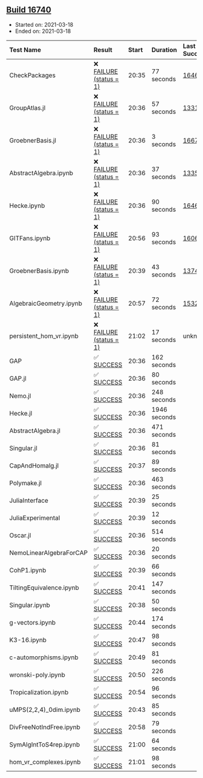 ## [Build 16740](https://oscarci.mathematik.uni-kl.de/job/oscar/16740/)

* Started on: 2021-03-18
* Ended on: 2021-03-18

| Test Name    | Result | Start | Duration | Last Success | First Failure |
|:-------------|:-------|:------|:---------|:-------------|:--------------|
| CheckPackages | ❌ [FAILURE (status = 1)](https://oscarci.mathematik.uni-kl.de/job/oscar/16740/artifact/logs/build-16740/CheckPackages.log) | 20:35 | 77 seconds | [16463](https://oscarci.mathematik.uni-kl.de/job/oscar/16463/) | [16464](https://oscarci.mathematik.uni-kl.de/job/oscar/16464/) |
| GroupAtlas.jl | ❌ [FAILURE (status = 1)](https://oscarci.mathematik.uni-kl.de/job/oscar/16740/artifact/logs/build-16740/GroupAtlas.jl.log) | 20:36 | 57 seconds | [13311](https://oscarci.mathematik.uni-kl.de/job/oscar/13311/) | [13312](https://oscarci.mathematik.uni-kl.de/job/oscar/13312/) |
| GroebnerBasis.jl | ❌ [FAILURE (status = 1)](https://oscarci.mathematik.uni-kl.de/job/oscar/16740/artifact/logs/build-16740/GroebnerBasis.jl.log) | 20:36 | 3 seconds | [16676](https://oscarci.mathematik.uni-kl.de/job/oscar/16676/) | [16677](https://oscarci.mathematik.uni-kl.de/job/oscar/16677/) |
| AbstractAlgebra.ipynb | ❌ [FAILURE (status = 1)](https://oscarci.mathematik.uni-kl.de/job/oscar/16740/artifact/logs/build-16740/AbstractAlgebra.ipynb.log) | 20:36 | 37 seconds | [13355](https://oscarci.mathematik.uni-kl.de/job/oscar/13355/) | [13356](https://oscarci.mathematik.uni-kl.de/job/oscar/13356/) |
| Hecke.ipynb | ❌ [FAILURE (status = 1)](https://oscarci.mathematik.uni-kl.de/job/oscar/16740/artifact/logs/build-16740/Hecke.ipynb.log) | 20:36 | 90 seconds | [16463](https://oscarci.mathematik.uni-kl.de/job/oscar/16463/) | [16464](https://oscarci.mathematik.uni-kl.de/job/oscar/16464/) |
| GITFans.ipynb | ❌ [FAILURE (status = 1)](https://oscarci.mathematik.uni-kl.de/job/oscar/16740/artifact/logs/build-16740/GITFans.ipynb.log) | 20:56 | 93 seconds | [16068](https://oscarci.mathematik.uni-kl.de/job/oscar/16068/) | [16069](https://oscarci.mathematik.uni-kl.de/job/oscar/16069/) |
| GroebnerBasis.ipynb | ❌ [FAILURE (status = 1)](https://oscarci.mathematik.uni-kl.de/job/oscar/16740/artifact/logs/build-16740/GroebnerBasis.ipynb.log) | 20:39 | 43 seconds | [13748](https://oscarci.mathematik.uni-kl.de/job/oscar/13748/) | [13749](https://oscarci.mathematik.uni-kl.de/job/oscar/13749/) |
| AlgebraicGeometry.ipynb | ❌ [FAILURE (status = 1)](https://oscarci.mathematik.uni-kl.de/job/oscar/16740/artifact/logs/build-16740/AlgebraicGeometry.ipynb.log) | 20:57 | 72 seconds | [15322](https://oscarci.mathematik.uni-kl.de/job/oscar/15322/) | [15323](https://oscarci.mathematik.uni-kl.de/job/oscar/15323/) |
| persistent_hom_vr.ipynb | ❌ [FAILURE (status = 1)](https://oscarci.mathematik.uni-kl.de/job/oscar/16740/artifact/logs/build-16740/persistent_hom_vr.ipynb.log) | 21:02 | 17 seconds | unknown | unknown |
| GAP | ✅ [SUCCESS](https://oscarci.mathematik.uni-kl.de/job/oscar/16740/artifact/logs/build-16740/GAP.log) | 20:36 | 162 seconds |  |  |
| GAP.jl | ✅ [SUCCESS](https://oscarci.mathematik.uni-kl.de/job/oscar/16740/artifact/logs/build-16740/GAP.jl.log) | 20:36 | 80 seconds |  |  |
| Nemo.jl | ✅ [SUCCESS](https://oscarci.mathematik.uni-kl.de/job/oscar/16740/artifact/logs/build-16740/Nemo.jl.log) | 20:36 | 248 seconds |  |  |
| Hecke.jl | ✅ [SUCCESS](https://oscarci.mathematik.uni-kl.de/job/oscar/16740/artifact/logs/build-16740/Hecke.jl.log) | 20:36 | 1946 seconds |  |  |
| AbstractAlgebra.jl | ✅ [SUCCESS](https://oscarci.mathematik.uni-kl.de/job/oscar/16740/artifact/logs/build-16740/AbstractAlgebra.jl.log) | 20:36 | 471 seconds |  |  |
| Singular.jl | ✅ [SUCCESS](https://oscarci.mathematik.uni-kl.de/job/oscar/16740/artifact/logs/build-16740/Singular.jl.log) | 20:36 | 81 seconds |  |  |
| CapAndHomalg.jl | ✅ [SUCCESS](https://oscarci.mathematik.uni-kl.de/job/oscar/16740/artifact/logs/build-16740/CapAndHomalg.jl.log) | 20:37 | 89 seconds |  |  |
| Polymake.jl | ✅ [SUCCESS](https://oscarci.mathematik.uni-kl.de/job/oscar/16740/artifact/logs/build-16740/Polymake.jl.log) | 20:36 | 463 seconds |  |  |
| JuliaInterface | ✅ [SUCCESS](https://oscarci.mathematik.uni-kl.de/job/oscar/16740/artifact/logs/build-16740/JuliaInterface.log) | 20:39 | 25 seconds |  |  |
| JuliaExperimental | ✅ [SUCCESS](https://oscarci.mathematik.uni-kl.de/job/oscar/16740/artifact/logs/build-16740/JuliaExperimental.log) | 20:39 | 12 seconds |  |  |
| Oscar.jl | ✅ [SUCCESS](https://oscarci.mathematik.uni-kl.de/job/oscar/16740/artifact/logs/build-16740/Oscar.jl.log) | 20:36 | 514 seconds |  |  |
| NemoLinearAlgebraForCAP | ✅ [SUCCESS](https://oscarci.mathematik.uni-kl.de/job/oscar/16740/artifact/logs/build-16740/NemoLinearAlgebraForCAP.log) | 20:36 | 20 seconds |  |  |
| CohP1.ipynb | ✅ [SUCCESS](https://oscarci.mathematik.uni-kl.de/job/oscar/16740/artifact/logs/build-16740/CohP1.ipynb.log) | 20:39 | 66 seconds |  |  |
| TiltingEquivalence.ipynb | ✅ [SUCCESS](https://oscarci.mathematik.uni-kl.de/job/oscar/16740/artifact/logs/build-16740/TiltingEquivalence.ipynb.log) | 20:41 | 147 seconds |  |  |
| Singular.ipynb | ✅ [SUCCESS](https://oscarci.mathematik.uni-kl.de/job/oscar/16740/artifact/logs/build-16740/Singular.ipynb.log) | 20:38 | 50 seconds |  |  |
| g-vectors.ipynb | ✅ [SUCCESS](https://oscarci.mathematik.uni-kl.de/job/oscar/16740/artifact/logs/build-16740/g-vectors.ipynb.log) | 20:44 | 174 seconds |  |  |
| K3-16.ipynb | ✅ [SUCCESS](https://oscarci.mathematik.uni-kl.de/job/oscar/16740/artifact/logs/build-16740/K3-16.ipynb.log) | 20:47 | 98 seconds |  |  |
| c-automorphisms.ipynb | ✅ [SUCCESS](https://oscarci.mathematik.uni-kl.de/job/oscar/16740/artifact/logs/build-16740/c-automorphisms.ipynb.log) | 20:49 | 81 seconds |  |  |
| wronski-poly.ipynb | ✅ [SUCCESS](https://oscarci.mathematik.uni-kl.de/job/oscar/16740/artifact/logs/build-16740/wronski-poly.ipynb.log) | 20:50 | 226 seconds |  |  |
| Tropicalization.ipynb | ✅ [SUCCESS](https://oscarci.mathematik.uni-kl.de/job/oscar/16740/artifact/logs/build-16740/Tropicalization.ipynb.log) | 20:54 | 96 seconds |  |  |
| uMPS(2,2,4)_0dim.ipynb | ✅ [SUCCESS](https://oscarci.mathematik.uni-kl.de/job/oscar/16740/artifact/logs/build-16740/uMPS-2-2-4-_0dim.ipynb.log) | 20:43 | 85 seconds |  |  |
| DivFreeNotIndFree.ipynb | ✅ [SUCCESS](https://oscarci.mathematik.uni-kl.de/job/oscar/16740/artifact/logs/build-16740/DivFreeNotIndFree.ipynb.log) | 20:58 | 79 seconds |  |  |
| SymAlgIntToS4rep.ipynb | ✅ [SUCCESS](https://oscarci.mathematik.uni-kl.de/job/oscar/16740/artifact/logs/build-16740/SymAlgIntToS4rep.ipynb.log) | 21:00 | 64 seconds |  |  |
| hom_vr_complexes.ipynb | ✅ [SUCCESS](https://oscarci.mathematik.uni-kl.de/job/oscar/16740/artifact/logs/build-16740/hom_vr_complexes.ipynb.log) | 21:01 | 98 seconds |  |  |
